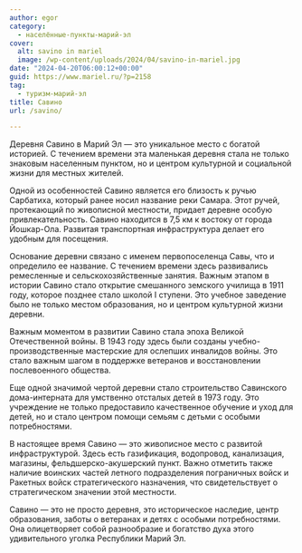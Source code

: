 ```yaml
---
author: egor
category:
  - населённые-пункты-марий-эл
cover:
  alt: savino in mariel
  image: /wp-content/uploads/2024/04/savino-in-mariel.jpg
date: "2024-04-20T06:00:12+00:00"
guid: https://www.mariel.ru/?p=2158
tag:
  - туризм-марий-эл
title: Савино
url: /savino/

---
```

Деревня Савино в Марий Эл — это уникальное место с богатой историей. С течением времени эта маленькая деревня стала не только знаковым населенным пунктом, но и центром культурной и социальной жизни для местных жителей.

Одной из особенностей Савино является его близость к ручью Сарбатиха, который ранее носил название реки Самара. Этот ручей, протекающий по живописной местности, придает деревне особую привлекательность. Савино находится в 7,5 км к востоку от города Йошкар-Ола. Развитая транспортная инфраструктура делает его удобным для посещения.

Основание деревни связано с именем первопоселенца Савы, что и определило ее название. С течением времени здесь развивались ремесленные и сельскохозяйственные занятия. Важным этапом в истории Савино стало открытие смешанного земского училища в 1911 году, которое позднее стало школой I ступени. Это учебное заведение было не только местом образования, но и центром культурной жизни деревни.

Важным моментом в развитии Савино стала эпоха Великой Отечественной войны. В 1943 году здесь были созданы учебно-производственные мастерские для ослепших инвалидов войны. Это стало важным шагом в поддержке ветеранов и восстановлении послевоенного общества.

Еще одной значимой чертой деревни стало строительство Савинского дома-интерната для умственно отсталых детей в 1973 году. Это учреждение не только предоставило качественное обучение и уход для детей, но и стало центром помощи семьям с детьми с особыми потребностями.

В настоящее время Савино — это живописное место с развитой инфраструктурой. Здесь есть газификация, водопровод, канализация, магазины, фельдшерско-акушерский пункт. Важно отметить также наличие воинских частей летного подразделения пограничных войск и Ракетных войск стратегического назначения, что свидетельствует о стратегическом значении этой местности.

Савино — это не просто деревня, это историческое наследие, центр образования, заботы о ветеранах и детях с особыми потребностями. Она олицетворяет собой разнообразие и богатство духа этого удивительного уголка Республики Марий Эл.
